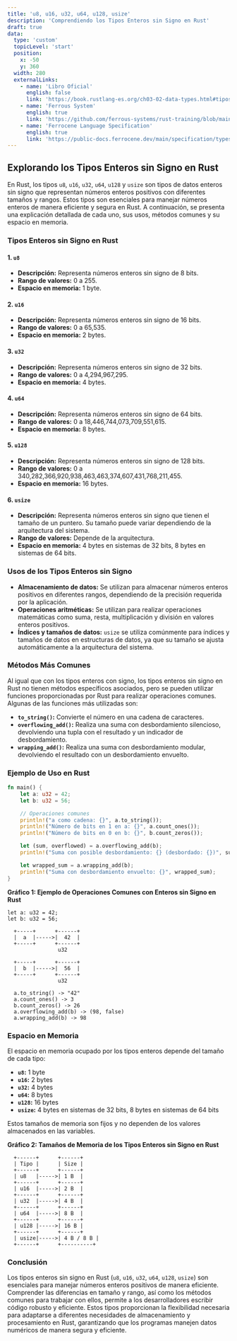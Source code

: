 ```yaml
---
title: 'u8, u16, u32, u64, u128, usize'
description: 'Comprendiendo los Tipos Enteros sin Signo en Rust'
draft: true
data:
  type: 'custom'
  topicLevel: 'start'
  position:
    x: -50
    y: 360
  width: 280
  externalLinks:
    - name: 'Libro Oficial'
      english: false
      link: 'https://book.rustlang-es.org/ch03-02-data-types.html#tipos-de-enteros'
    - name: 'Ferrous System'
      english: true
      link: 'https://github.com/ferrous-systems/rust-training/blob/main/training-slides/src/basic-types.md#integers'
    - name: 'Ferrocene Language Specification'
      english: true
      link: 'https://public-docs.ferrocene.dev/main/specification/types-and-traits.html#integer-types'
---
```

## Explorando los Tipos Enteros sin Signo en Rust

En Rust, los tipos `u8`, `u16`, `u32`, `u64`, `u128` y `usize` son tipos de datos enteros sin signo que representan números enteros positivos con diferentes tamaños y rangos. Estos tipos son esenciales para manejar números enteros de manera eficiente y segura en Rust. A continuación, se presenta una explicación detallada de cada uno, sus usos, métodos comunes y su espacio en memoria.

### Tipos Enteros sin Signo en Rust

#### 1. `u8`
- **Descripción:** Representa números enteros sin signo de 8 bits.
- **Rango de valores:** 0 a 255.
- **Espacio en memoria:** 1 byte.

#### 2. `u16`
- **Descripción:** Representa números enteros sin signo de 16 bits.
- **Rango de valores:** 0 a 65,535.
- **Espacio en memoria:** 2 bytes.

#### 3. `u32`
- **Descripción:** Representa números enteros sin signo de 32 bits.
- **Rango de valores:** 0 a 4,294,967,295.
- **Espacio en memoria:** 4 bytes.

#### 4. `u64`
- **Descripción:** Representa números enteros sin signo de 64 bits.
- **Rango de valores:** 0 a 18,446,744,073,709,551,615.
- **Espacio en memoria:** 8 bytes.

#### 5. `u128`
- **Descripción:** Representa números enteros sin signo de 128 bits.
- **Rango de valores:** 0 a 340,282,366,920,938,463,463,374,607,431,768,211,455.
- **Espacio en memoria:** 16 bytes.

#### 6. `usize`
- **Descripción:** Representa números enteros sin signo que tienen el tamaño de un puntero. Su tamaño puede variar dependiendo de la arquitectura del sistema.
- **Rango de valores:** Depende de la arquitectura.
- **Espacio en memoria:** 4 bytes en sistemas de 32 bits, 8 bytes en sistemas de 64 bits.

### Usos de los Tipos Enteros sin Signo

- **Almacenamiento de datos:** Se utilizan para almacenar números enteros positivos en diferentes rangos, dependiendo de la precisión requerida por la aplicación.
- **Operaciones aritméticas:** Se utilizan para realizar operaciones matemáticas como suma, resta, multiplicación y división en valores enteros positivos.
- **Índices y tamaños de datos:** `usize` se utiliza comúnmente para índices y tamaños de datos en estructuras de datos, ya que su tamaño se ajusta automáticamente a la arquitectura del sistema.

### Métodos Más Comunes

Al igual que con los tipos enteros con signo, los tipos enteros sin signo en Rust no tienen métodos específicos asociados, pero se pueden utilizar funciones proporcionadas por Rust para realizar operaciones comunes. Algunas de las funciones más utilizadas son:

- **`to_string()`:** Convierte el número en una cadena de caracteres.
- **`overflowing_add()`:** Realiza una suma con desbordamiento silencioso, devolviendo una tupla con el resultado y un indicador de desbordamiento.
- **`wrapping_add()`:** Realiza una suma con desbordamiento modular, devolviendo el resultado con un desbordamiento envuelto.

### Ejemplo de Uso en Rust

```rust
fn main() {
    let a: u32 = 42;
    let b: u32 = 56;

    // Operaciones comunes
    println!("a como cadena: {}", a.to_string());
    println!("Número de bits en 1 en a: {}", a.count_ones());
    println!("Número de bits en 0 en b: {}", b.count_zeros());

    let (sum, overflowed) = a.overflowing_add(b);
    println!("Suma con posible desbordamiento: {} (desbordado: {})", sum, overflowed);

    let wrapped_sum = a.wrapping_add(b);
    println!("Suma con desbordamiento envuelto: {}", wrapped_sum);
}
```

**Gráfico 1: Ejemplo de Operaciones Comunes con Enteros sin Signo en Rust**

```plaintext
let a: u32 = 42;
let b: u32 = 56;

  +-----+      +------+
  |  a  |----->|  42  |
  +-----+      +------+
                u32

  +-----+      +------+
  |  b  |----->|  56  |
  +-----+      +------+
                u32

  a.to_string() -> "42"
  a.count_ones() -> 3
  b.count_zeros() -> 26
  a.overflowing_add(b) -> (98, false)
  a.wrapping_add(b) -> 98
```

### Espacio en Memoria

El espacio en memoria ocupado por los tipos enteros depende del tamaño de cada tipo:

- **`u8`:** 1 byte
- **`u16`:** 2 bytes
- **`u32`:** 4 bytes
- **`u64`:** 8 bytes
- **`u128`:** 16 bytes
- **`usize`:** 4 bytes en sistemas de 32 bits, 8 bytes en sistemas de 64 bits

Estos tamaños de memoria son fijos y no dependen de los valores almacenados en las variables.

**Gráfico 2: Tamaños de Memoria de los Tipos Enteros sin Signo en Rust**

```plaintext
  +------+      +------+
  | Tipo |      | Size |
  +------+      +------+
  | u8   |----->| 1 B  |
  +------+      +------+
  | u16  |----->| 2 B  |
  +------+      +------+
  | u32  |----->| 4 B  |
  +------+      +------+
  | u64  |----->| 8 B  |
  +------+      +------+
  | u128 |----->| 16 B |
  +------+      +------+
  | usize|----->| 4 B / 8 B |
  +------+      +----------+
```

### Conclusión

Los tipos enteros sin signo en Rust (`u8`, `u16`, `u32`, `u64`, `u128`, `usize`) son esenciales para manejar números enteros positivos de manera eficiente. Comprender las diferencias en tamaño y rango, así como los métodos comunes para trabajar con ellos, permite a los desarrolladores escribir código robusto y eficiente. Estos tipos proporcionan la flexibilidad necesaria para adaptarse a diferentes necesidades de almacenamiento y procesamiento en Rust, garantizando que los programas manejen datos numéricos de manera segura y eficiente.
